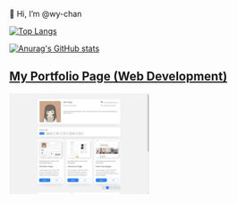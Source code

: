👋 Hi, I’m @wy-chan

[![Top Langs](https://github-readme-stats.vercel.app/api/top-langs/?username=wy-chan&hide_border=true)](https://github.com/wy-chan/github-readme-stats)


[![Anurag's GitHub stats](https://github-readme-stats.vercel.app/api?username=wy-chan&hide_border=true)](https://github.com/wy-chan/github-readme-stats)


<h2><a href="https://wy-chan.github.io/devchallenges_Portfolio/" target="_blank"> My Portfolio Page (Web Development)</a> </h2>

<a href="https://wy-chan.github.io/devchallenges_Portfolio/" target="_blank">
<img src="https://raw.githubusercontent.com/wy-chan/devchallenges_Portfolio/main/images/screenshot5.png" alt="screenshot" height="180" width="250">
</a>

<!---
wy-chan/wy-chan is a ✨ special ✨ repository because its `README.md` (this file) appears on your GitHub profile.
You can click the Preview link to take a look at your changes.
--->
